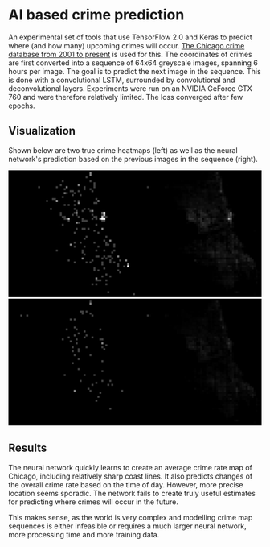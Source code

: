 # AI based crime prediction

An experimental set of tools that use TensorFlow 2.0 and Keras to predict where (and how many) upcoming crimes will occur.
[The Chicago crime database from 2001 to present](https://data.cityofchicago.org/Public-Safety/Crimes-2001-to-present/ijzp-q8t2) is used for this. 
The coordinates of crimes are first converted into a sequence of 64x64 greyscale images, spanning 6 hours per image.
The goal is to predict the next image in the sequence. This is done with a convolutional LSTM, surrounded by convolutional and deconvolutional layers.
Experiments were run on an NVIDIA GeForce GTX 760 and were therefore relatively limited. The loss converged after few epochs.

## Visualization

Shown below are two true crime heatmaps (left) as well as the neural network's prediction based on the previous images in the sequence (right).

![Visualization 1](visualizations/visualization1.png)  
![Visualization 2](visualizations/visualization2.png)

## Results

The neural network quickly learns to create an average crime rate map of Chicago, including relatively sharp coast lines.
It also predicts changes of the overall crime rate based on the time of day.
However, more precise location seems sporadic. The network fails to create truly useful estimates for predicting where crimes will occur in the future.

This makes sense, as the world is very complex and modelling crime map sequences is either infeasible or requires
a much larger neural network, more processing time and more training data.